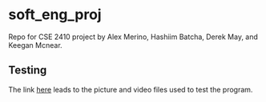 # soft_eng_proj
Repo for CSE 2410 project by Alex Merino, Hashiim Batcha, Derek May, and Keegan Mcnear. 
## Testing
The link [here](https://drive.google.com/drive/folders/1k6pXc4ZP0IEbA6evbhxZ5bUU1aJRRouK?usp=drive_link) leads to the picture and video files used to test the program.
